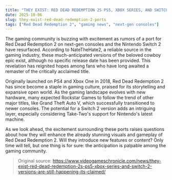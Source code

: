 ```yaml
---
title: "THEY EXIST: RED DEAD REDEMPTION 2S PS5, XBOX SERIES, AND SWITCH 2 VERSIONS ARE STILL HAPPENING"
date: 2025-10-06
slug: they-exist-red-dead-redemption-2-ports
tags: ["Red Dead Redemption 2", "gaming news", "next-gen consoles"]
---
```


The gaming community is buzzing with excitement as rumors of a port for Red Dead Redemption 2 on next-gen consoles and the Nintendo Switch 2 have resurfaced. According to NateTheHate2, a reliable source in the gaming industry, these much-anticipated versions of the beloved cowboy epic exist, although no specific release date has been provided. This revelation has reignited hopes among fans who have long awaited a remaster of the critically acclaimed title.

Originally launched on PS4 and Xbox One in 2018, Red Dead Redemption 2 has since become a staple in gaming culture, praised for its storytelling and expansive open world. As the gaming landscape evolves with new hardware, many expected Rockstar Games to follow the trend of other major titles, like Grand Theft Auto V, which successfully transitioned to newer consoles. The potential for a Switch 2 version adds an intriguing layer, especially considering Take-Two's support for Nintendo's latest machine.

As we look ahead, the excitement surrounding these ports raises questions about how they will enhance the already stunning visuals and gameplay of Red Dead Redemption 2. Will they introduce new features or content? Only time will tell, but one thing is for sure: the anticipation is palpable among the gaming community.
> Original source: https://www.videogameschronicle.com/news/they-exist-red-dead-redemption-2s-ps5-xbox-series-and-switch-2-versions-are-still-happening-its-claimed/
